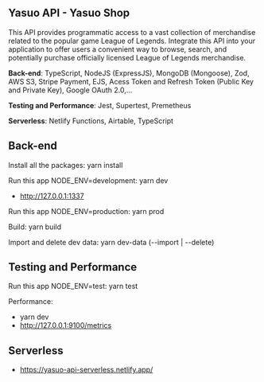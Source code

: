 ## Yasuo API - Yasuo Shop

This API provides programmatic access to a vast collection of merchandise related to the popular game League of Legends. Integrate this API into your application to offer users a convenient way to browse, search, and potentially purchase officially licensed League of Legends merchandise.

**Back-end**: TypeScript, NodeJS (ExpressJS), MongoDB (Mongoose), Zod, AWS S3, Stripe Payment, EJS, Acess Token and Refresh Token (Public Key and Private Key), Google OAuth 2.0,...

**Testing and Performance**: Jest, Supertest, Premetheus

**Serverless**: Netlify Functions, Airtable, TypeScript

## Back-end

Install all the packages: yarn install

Run this app NODE_ENV=development: yarn dev

- http://127.0.0.1:1337

Run this app NODE_ENV=production: yarn prod

Build: yarn build

Import and delete dev data:
yarn dev-data (--import | --delete)

## Testing and Performance

Run this app NODE_ENV=test: yarn test

Performance:

- yarn dev
- http://127.0.0.1:9100/metrics

## Serverless

- https://yasuo-api-serverless.netlify.app/
